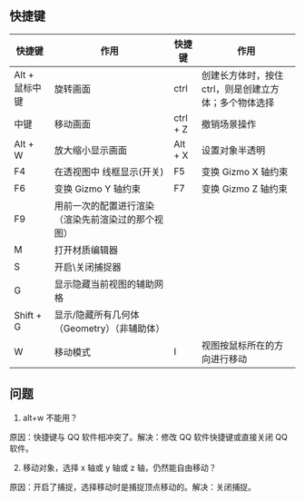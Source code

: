 ## 快捷键
| 快捷键 | 作用 | 快捷键 | 作用 |
| ------ | ------ |------ | ------ |
| Alt + 鼠标中键 | 旋转画面 | ctrl | 创建长方体时，按住 ctrl，则是创建立方体；多个物体选择|
| 中键 | 移动画面 | ctrl + Z | 撤销场景操作 |
| Alt + W | 放大缩小显示画面 |Alt + X | 设置对象半透明 |
| F4 | 在透视图中 线框显示(开关) | F5 | 变换 Gizmo X 轴约束 |
| F6 | 变换 Gizmo Y 轴约束 | F7 | 变换 Gizmo Z 轴约束 |
| F9 | 用前一次的配置进行渲染（渲染先前渲染过的那个视图） |
| M | 打开材质编辑器 |
| S | 开启\关闭捕捉器 |
| G | 显示隐藏当前视图的辅助网格 |
| Shift + G | 显示/隐藏所有几何体（Geometry）（非辅助体） |
| W | 移动模式 | I | 视图按鼠标所在的方向进行移动 |


问题
-----
1. alt+w 不能用？

原因：快捷键与 QQ 软件相冲突了。解决：修改 QQ 软件快捷键或直接关闭 QQ 软件。

2. 移动对象，选择 x 轴或 y 轴或 z 轴，仍然能自由移动？

原因：开启了捕捉，选择移动时是捕捉顶点移动的。解决：关闭捕捉。
